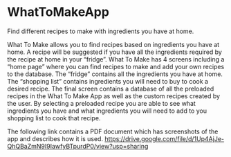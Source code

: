 # WhatToMakeApp
Find different recipes to make with ingredients you have at home.

What To Make allows you to find recipes based on ingredients you have at home. A recipe will be suggested if you have all the ingredients required by the recipe at home in your “fridge”. What To Make has 4 screens including a “home page” where you can find recipes to make and add your own recipes to the database. The “fridge” contains all the ingredients you have at home. The “shopping list” contains ingredients you will need to buy to cook a desired recipe. The final screen contains a database of all the preloaded recipes in the What To Make App as well as the custom recipes created by the user. By selecting a preloaded recipe you are able to see what ingredients you have and what ingredients you will need to add to you shopping list to cook that recipe.

The following link contains a PDF document which has screenshots of the app and describes how it is used.
https://drive.google.com/file/d/1Up4AjJe-QhQBaZmN9I9IawfyBTpurdP0/view?usp=sharing
